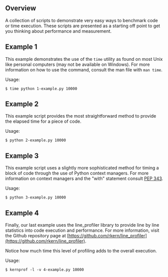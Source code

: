Overview
--------

A collection of scripts to demonstrate very easy ways to benchmark code or time execution.  These scripts are presented as a starting off point to get you thinking about performance and measurement.

Example 1
---------

This example demonstrates the use of the `time` utility as found on most Unix like personal computers (may not be available on Windows).  For more information on how to use the command, consult the man file with `man time`.

Usage:

    $ time python 1-example.py 10000


Example 2
---------

This example script provides the most straightforward method to provide the elapsed time for a piece of code.

Usage:

    $ python 2-example.py 10000

Example 3
---------

This example script uses a slightly more sophisticated method for timing a block of code through the use of Python context managers.  For more information on context managers and the "with" statement consult [PEP 343](https://www.python.org/dev/peps/pep-0343/).

Usage:

    $ python 3-example.py 10000

Example 4
---------

Finally, our last example uses the line_profiler library to provide line by line statistics into code execution and performance.  For more information, visit the Github repository page at [https://github.com/rkern/line_profiler](https://github.com/rkern/line_profiler).

Notice how much time this level of profiling adds to the overall execution.

Usage:

    $ kernprof -l -v 4-example.py 10000

